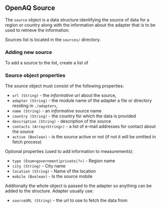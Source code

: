 ## OpenAQ Source

The `source` object is a data structure identifying the source of data for a region or country along with
the information about the adapter that is to be used to retrieve the information.

Sources list is located in the `sources/` directory.

### Adding new source

To add a source to the list, create a list of

### Source object properties

The source object must consist of the following properties:

* `url (String)` - the *informative* url about the source,
* `adapter (String)` - the module name of the adapter a file or directory residing in `./adapters`,
* `name (String)` - an *informative* source name
* `country (String)` - the country for which the data is provided
* `description (String)` - description of the source
* `contacts (Array<String>)` - a list of e-mail addresses for contact about the source
* `active (Boolean)` - is the source active or not (if not it will be omitted in fetch process)

Optional properties (used to add information to measurements):

* `type (Enum<government|private|?>)` - Region name
* `city (String)` - City name
* `location (String)` - Name of the location
* `mobile (Boolean)` - Is the source mobile

Additonally the whole object is passed to the adapter so anything can be added to the structure. Adapter usually use:

* `sourceURL (String)` - the url to use to fetch the data from
